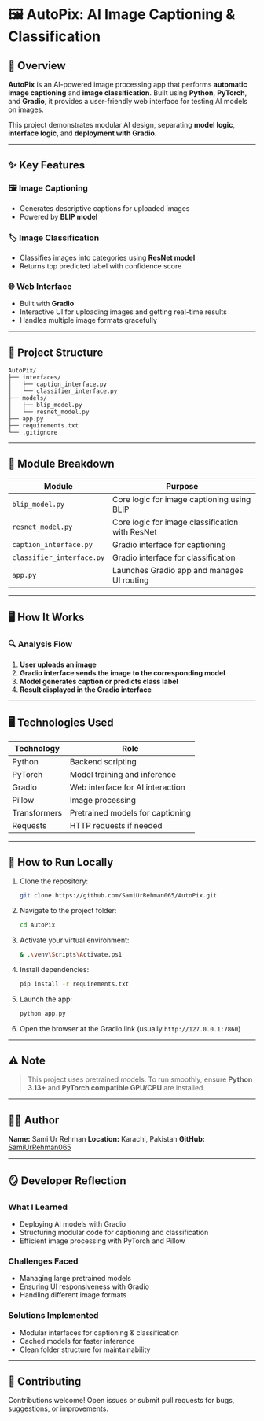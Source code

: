 # 🖼️ AutoPix: AI Image Captioning & Classification

## 📌 Overview

**AutoPix** is an AI-powered image processing app that performs **automatic image captioning** and **image classification**. Built using **Python**, **PyTorch**, and **Gradio**, it provides a user-friendly web interface for testing AI models on images.

This project demonstrates modular AI design, separating **model logic**, **interface logic**, and **deployment with Gradio**.

---

## ✨ Key Features

### 🖼️ Image Captioning

* Generates descriptive captions for uploaded images
* Powered by **BLIP model**

### 🏷️ Image Classification

* Classifies images into categories using **ResNet model**
* Returns top predicted label with confidence score

### 🌐 Web Interface

* Built with **Gradio**
* Interactive UI for uploading images and getting real-time results
* Handles multiple image formats gracefully

---

## 🧱 Project Structure

```
AutoPix/
├── interfaces/
│   ├── caption_interface.py
│   └── classifier_interface.py
├── models/
│   ├── blip_model.py
│   └── resnet_model.py
├── app.py
├── requirements.txt
└── .gitignore
```

---

## 🧮 Module Breakdown

| Module                    | Purpose                                         |
| ------------------------- | ----------------------------------------------- |
| `blip_model.py`           | Core logic for image captioning using BLIP      |
| `resnet_model.py`         | Core logic for image classification with ResNet |
| `caption_interface.py`    | Gradio interface for captioning                 |
| `classifier_interface.py` | Gradio interface for classification             |
| `app.py`                  | Launches Gradio app and manages UI routing      |

---

## 🖥️ How It Works

### 🔍 Analysis Flow

1. **User uploads an image**
2. **Gradio interface sends the image to the corresponding model**
3. **Model generates caption or predicts class label**
4. **Result displayed in the Gradio interface**

---

## 🖥️ Technologies Used

| Technology   | Role                             |
| ------------ | -------------------------------- |
| Python       | Backend scripting                |
| PyTorch      | Model training and inference     |
| Gradio       | Web interface for AI interaction |
| Pillow       | Image processing                 |
| Transformers | Pretrained models for captioning |
| Requests     | HTTP requests if needed          |

---

## 🚀 How to Run Locally

1. Clone the repository:

   ```bash
   git clone https://github.com/SamiUrRehman065/AutoPix.git
   ```
2. Navigate to the project folder:

   ```bash
   cd AutoPix
   ```
3. Activate your virtual environment:

   ```bash
   & .\venv\Scripts\Activate.ps1
   ```
4. Install dependencies:

   ```bash
   pip install -r requirements.txt
   ```
5. Launch the app:

   ```bash
   python app.py
   ```
6. Open the browser at the Gradio link (usually `http://127.0.0.1:7860`)

---

## ⚠️ Note

> This project uses pretrained models. To run smoothly, ensure **Python 3.13+** and **PyTorch compatible GPU/CPU** are installed.

---

## 🧑‍💻 Author

**Name:** Sami Ur Rehman
**Location:** Karachi, Pakistan
**GitHub:** [SamiUrRehman065](https://github.com/SamiUrRehman065)

---

## 🪞 Developer Reflection

### What I Learned

* Deploying AI models with Gradio
* Structuring modular code for captioning and classification
* Efficient image processing with PyTorch and Pillow

### Challenges Faced

* Managing large pretrained models
* Ensuring UI responsiveness with Gradio
* Handling different image formats

### Solutions Implemented

* Modular interfaces for captioning & classification
* Cached models for faster inference
* Clean folder structure for maintainability

---

## 🤝 Contributing

Contributions welcome!
Open issues or submit pull requests for bugs, suggestions, or improvements.
